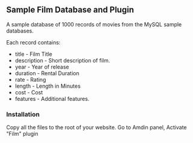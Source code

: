 ## Sample Film Database and Plugin

A sample database of 1000 records of movies from the MySQL sample databases. 

Each record contains: 

* title - Film Title 
* description - Short description of film. 
* year - Year of release
* duration - Rental Duration
* rate - Rating
* length - Length in Minutes
* cost - Cost
* features - Additional features. 


### Installation

Copy all the files to the root of your website. 
Go to Amdin panel, Activate "Film" plugin

